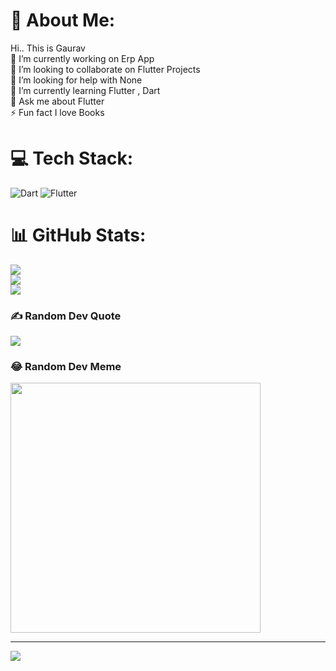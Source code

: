 # 💫 About Me:
 Hi.. This is Gaurav <br> 🔭 I’m currently working on Erp App<br>👯 I’m looking to collaborate on Flutter Projects <br>🤝 I’m looking for help with None<br>🌱 I’m currently learning Flutter , Dart <br>💬 Ask me about Flutter<br>⚡ Fun fact I love Books


# 💻 Tech Stack:
![Dart](https://img.shields.io/badge/dart-%230175C2.svg?style=for-the-badge&logo=dart&logoColor=white) ![Flutter](https://img.shields.io/badge/Flutter-%2302569B.svg?style=for-the-badge&logo=Flutter&logoColor=white)
# 📊 GitHub Stats:
![](https://github-readme-stats.vercel.app/api?username=gauravydv007&theme=react&hide_border=false&include_all_commits=true&count_private=true)<br/>
![](https://github-readme-streak-stats.herokuapp.com/?user=gauravydv007&theme=react&hide_border=false)<br/>
![](https://github-readme-stats.vercel.app/api/top-langs/?username=gauravydv007&theme=react&hide_border=false&include_all_commits=true&count_private=true&layout=compact)

### ✍️ Random Dev Quote
![](https://quotes-github-readme.vercel.app/api?type=horizontal&theme=radical)

### 😂 Random Dev Meme
<img src='https://randommeme-five.vercel.app/' style="height: 400px;"/>

---
[![](https://visitcount.itsvg.in/api?id=gauravydv007&icon=0&color=0)](https://visitcount.itsvg.in)

<!-- Proudly created with GPRM ( https://gprm.itsvg.in ) -->
